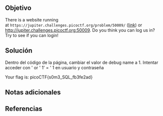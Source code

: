 ## Objetivo
There is a website running at `https://jupiter.challenges.picoctf.org/problem/50009/` ([link](https://jupiter.challenges.picoctf.org/problem/50009/)) or http://jupiter.challenges.picoctf.org:50009. Do you think you can log us in? Try to see if you can login!
## Solución
Dentro del código de la página, cambiar el valor de debug name a 1.
Intentar acceder con ' or ' 1' = ' 1 en usuario y contraseña 

Your flag is: picoCTF{s0m3_SQL_fb3fe2ad}
## Notas adicionales

## Referencias